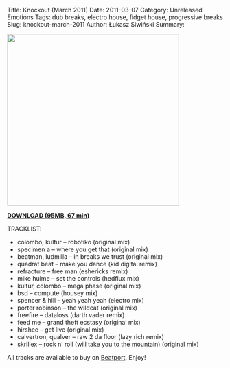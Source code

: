 Title: Knockout (March 2011)
Date: 2011-03-07
Category: Unreleased Emotions
Tags:  dub breaks, electro house, fidget house, progressive breaks
Slug: knockout-march-2011
Author: Łukasz Siwiński
Summary: 

<!-- ### IMAGE ### -->
<a href ="https://drive.google.com/uc?export=download&id=0B_4_ynm06YZIX29YTW1tZnYyTFk" 
    title="DOWNLOAD" target="_blank">
    <img width="400" src="https://drive.google.com/uc?export=download&id=0B2NgVbSH_izPdlkwWWRtMVRGRDQ" />
</a>

<a href ="https://drive.google.com/file/d/0B_4_ynm06YZIX29YTW1tZnYyTFk/edit?usp=sharing" 
    title="Unreleased Emotions - Knockout (March 2011)" target="_blank">
**DOWNLOAD (95MB, 67 min)**
</a>

TRACKLIST:  

* colombo, kultur – robotiko (original mix)
* specimen a – where you get that (original mix)
* beatman, ludmilla – in breaks we trust (original mix)
* quadrat beat – make you dance (kid digital remix)
* refracture – free man (eshericks remix)
* mike hulme – set the controls (hedflux mix)
* kultur, colombo – mega phase (original mix)
* bsd – compute (housey mix)
* spencer & hill – yeah yeah yeah (electro mix)
* porter robinson – the wildcat (original mix)
* freefire – dataloss (darth vader remix)
* feed me – grand theft ecstasy (original mix)
* hirshee – get live (original mix)
* calvertron, qualver – raw 2 da floor (lazy rich remix)
* skrillex – rock n’ roll (will take you to the mountain) (original mix)

All tracks are available to buy on <a href="http://beatport.com" target="_blank">Beatport</a>.
Enjoy!
